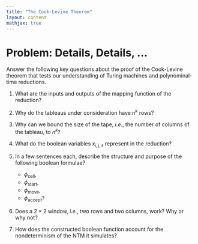 ```yaml
---
title: "The Cook-Levine Theorem"
layout: content
mathjax: true
---
```


# Problem: Details, Details, ...

Answer the following key questions about the proof of the Cook-Levine theorem that tests our understanding of Turing machines and polynominal-time reductions.

1.  What are the inputs and outputs of the mapping function of the reduction?
2.  Why do the tableaus under consideration have $n^k$ rows?
3.  Why can we bound the size of the tape, _i.e._, the number of columns of the tableau, to $n^k$?
4.  What do the boolean variables $x_{i, j, s}$ represent in the reduction?
5.  In a few sentences each, describe the structure and purpose of the following boolean formulae?

    +   $\phi_\mathsf{cell}$,
    +   $\phi_\mathsf{start}$,
    +   $\phi_\mathsf{move}$,
    +   $\phi_\mathsf{accept}$?

6.  Does a $2 \times 2$ window, _i.e._, two rows and two columns, work?
    Why or why not?
7.  How does the constructed boolean function account for the nondeterminism of the NTM it simulates?
